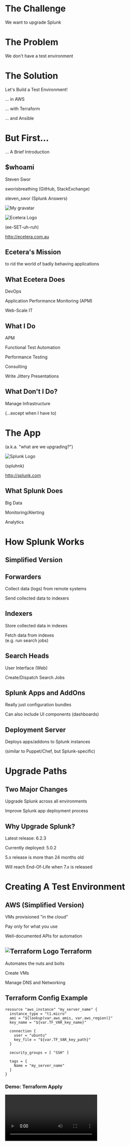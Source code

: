 # The Challenge
We want to upgrade Splunk<!-- .element: class="fragment" data-fragment-index="1" -->



# The Problem
We don't have a test environment<!-- .element: class="fragment" data-fragment-index="1" -->



# The Solution

Let's Build a Test Environment!<!-- .element: class="fragment" data-fragment-index="1" -->

... in AWS<!-- .element: class="fragment" data-fragment-index="2" -->

... with Terraform<!-- .element: class="fragment" data-fragment-index="3" -->

... and Ansible<!-- .element: class="fragment" data-fragment-index="4" -->



# But First...
... A Brief Introduction<!-- .element: class="fragment" data-fragment-index="1" -->



## $whoami

Steven Swor<!-- .element: class="fragment" data-fragment-index="1" -->

sworisbreathing (GitHub, StackExchange)<!-- .element: class="fragment" data-fragment-index="2" -->

steven_swor (Splunk Answers)<!-- .element: class="fragment" data-fragment-index="2" -->

![My gravatar](./images/gravatar.jpeg)<!-- .element: class="fragment" data-fragment-index="2" -->



![Ecetera Logo](./images/ecetera_logo_grey.png)

(ee-SET-uh-ruh)<!-- .element: class="fragment" data-fragment-index="1" -->

http://ecetera.com.au<!-- .element: class="fragment" data-fragment-index="2" -->



## Ecetera's Mission

to rid the world of badly behaving applications<!-- .element: class="fragment" data-fragment-index="1" -->



## What Ecetera Does

DevOps<!-- .element: class="fragment" data-fragment-index="1" -->

Application Performance Monitoring (APM)<!-- .element: class="fragment" data-fragment-index="2" -->

Web-Scale IT<!-- .element: class="fragment" data-fragment-index="3" -->



## What I Do

APM<!-- .element: class="fragment" data-fragment-index="1" -->

Functional Test Automation<!-- .element: class="fragment" data-fragment-index="2" -->

Performance Testing<!-- .element: class="fragment" data-fragment-index="3" -->

Consulting<!-- .element: class="fragment" data-fragment-index="4" -->

Write Jittery Presentations<!-- .element: class="fragment" data-fragment-index="5" -->




## What Don't I Do?

Manage Infrastructure<!-- .element: class="fragment" data-fragment-index="1" -->

(...except when I have to) <!-- .element: class="fragment" data-fragment-index="2" -->



# The App

(a.k.a. "what are we upgrading?")<!-- .element: style="font-size: 0.8em;" -->



![Splunk Logo](./images/splunk-logo.png)

(spluhnk)<!-- .element: class="fragment" data-fragment-index="1" -->

http://splunk.com<!-- .element: class="fragment" data-fragment-index="2" -->



## What Splunk Does

Big Data<!-- .element: class="fragment" data-fragment-index="1" -->

Monitoring/Alerting<!-- .element: class="fragment" data-fragment-index="2" -->

Analytics<!-- .element: class="fragment" data-fragment-index="3" -->



# How Splunk Works

## Simplified Version



## Forwarders

Collect data (logs) from remote systems<!-- .element: class="fragment" data-fragment-index="1" -->

Send collected data to indexers<!-- .element: class="fragment" data-fragment-index="2" -->



## Indexers

Store collected data in indexes<!-- .element: class="fragment" data-fragment-index="1" -->

Fetch data from indexes<br />
(e.g. run search jobs)<!-- .element: class="fragment" data-fragment-index="2" -->



## Search Heads

User Interface (Web)<!-- .element: class="fragment" data-fragment-index="1" -->

Create/Dispatch Search Jobs<!-- .element: class="fragment" data-fragment-index="2" -->



## Splunk Apps and AddOns

Really just configuration bundles<!-- .element: class="fragment" data-fragment-index="1" -->

Can also include UI components (dashboards)<!-- .element: class="fragment" data-fragment-index="2" -->



## Deployment Server

Deploys apps/addons to Splunk instances<!-- .element: class="fragment" data-fragment-index="1" -->

(similar to Puppet/Chef, but Splunk-specific)<!-- .element: class="fragment" data-fragment-index="2" -->



# Upgrade Paths



## Two Major Changes

Upgrade Splunk across all environments<!-- .element: class="fragment" data-fragment-index="1" -->

Improve Splunk app deployment process<!-- .element: class="fragment" data-fragment-index="2" -->



## Why Upgrade Splunk?

Latest release: 6.2.3<!-- .element: class="fragment" data-fragment-index="1" -->

Currently deployed: 5.0.2<!-- .element: class="fragment" data-fragment-index="2" -->

5.x release is more than 24 months old<!-- .element: class="fragment" data-fragment-index="3" -->

Will reach End-Of-Life when 7.x is released<!-- .element: class="fragment" data-fragment-index="3" -->



# Creating A Test Environment



## AWS (Simplified Version)

VMs provisioned "in the cloud"<!-- .element: class="fragment" data-fragment-index="1" -->

Pay only for what you use<!-- .element: class="fragment" data-fragment-index="2" -->

Well-documented APIs for automation<!-- .element: class="fragment" data-fragment-index="3" -->



## ![Terraform Logo](./images/terraform-logo.png) Terraform
<!-- .element: class="terraform-logo" -->

Automates the nuts and bolts<!-- .element: class="fragment" data-fragment-index="1" -->

Create VMs<!-- .element: class="fragment" data-fragment-index="2" -->

Manage DNS and Networking<!-- .element: class="fragment" data-fragment-index="2" -->



## Terraform Config Example

    resource "aws_instance" "my_server_name" {
      instance_type = "t1.micro"
      ami = "${lookup(var.aws_amis, var.aws_region)}"
      key_name = "${var.TF_VAR_key_name}"

      connection {
        user = "ubuntu"
        key_file = "${var.TF_VAR_key_path}"
      }

      security_groups = [ "SSH" ]

      tags = {
        Name = "my_server_name"
      }
    }



### Demo: Terraform Apply

<video data-autoplay controls data-src="./videos/01_terraform_apply.mp4" />



### Demo: Terraform Apply

<video data-autoplay controls data-src="./videos/02_ec2_console_after_create.mp4" />



## ![Ansible Logo](./images/ansible_logo_black_square_small.png)
<!-- .element: class="ansible-logo" -->

Automates the OS bits<!-- .element: class="fragment" data-fragment-index="1" -->

Install software<!-- .element: class="fragment" data-fragment-index="2" -->

Start/stop services<!-- .element: class="fragment" data-fragment-index="2" -->

Orchestrate across multiple hosts<!-- .element: class="fragment" data-fragment-index="2" -->



## Ansible Example

    ---
    - hosts: splunk_forwarders
      roles:
        - splunk_forwarder

    - hosts: splunk_servers
      roles:
        - splunk_server
        - splunk_deployment_server



## Ansible Inventory

Tells Ansible what hosts have what role<!-- .element: class="fragment" data-fragment-index="1" -->

Static => Flat File, read when Ansible runs<!-- .element: class="fragment" data-fragment-index="2" -->

Dynamic => Script, executed when Ansible runs<!-- .element: class="fragment" data-fragment-index="2" -->



## Static Inventory Example

    [splunk_forwarders]
    tldhybqat01vth ansible_ssh_user=ubuntu ansible_ssh_host=54.253.22.104
    ...

    [splunk_forwarders:vars]
    splunk_forwarder_deployment_server_host=10.248.16.108
    splunk_forwarder_indexer_host=10.248.16.108

    [splunk_servers]
    tlpinfmgt03vth ansible_ssh_user=ubuntu ansible_ssh_host=54.206.204.196



## Terraform + Ansible



## Terraform

Creates environment, gets IP addresses<!-- .element: class="fragment" data-fragment-index="1" -->

Generates "static" Ansible inventory<!-- .element: class="fragment" data-fragment-index="2" -->

(using a Terraform template)<!-- .element: class="fragment" data-fragment-index="2" style="font-size: 0.8em" -->

Destroys environment when we are done<!-- .element: class="fragment" data-fragment-index="3" -->



### Demo: Terraform State -> Ansible Inventory

<video data-autoplay controls data-src="./videos/03_terraform_output_inventory.mp4" />



## Ansible

Reads "static" inventory<!-- .element: class="fragment" data-fragment-index="1" -->

Creates local service accounts<!-- .element: class="fragment" data-fragment-index="2" -->

Installs/updates software<!-- .element: class="fragment" data-fragment-index="3" -->

Ensures daemon services are running<!-- .element: class="fragment" data-fragment-index="4" -->



### Demo: Initial State

<video data-autoplay controls data-src="./videos/04_install_splunk.mp4" />



### Demo: Initial State

<video data-autoplay controls data-src="./videos/05_splunk_on_splunk_pre_upgrade.mp4" />



## Upgrade Testing

Everything in version control (git)<!-- .element: class="fragment" data-fragment-index="1" -->

Feature branches for upgrade paths<!-- .element: class="fragment" data-fragment-index="2" -->

To test an upgrade:<!-- .element: class="fragment" data-fragment-index="3" -->

    $ git checkout <branch_name>
    $ ansible-playbook ...
<!-- .element: class="fragment" data-fragment-index="3" -->



### Demo: Upgrade Splunk Forwarders

<video data-autoplay controls data-src="./videos/06_splunk_forwarders_upgrade.mp4" />



### Demo: New Deployment Strategy

<video data-autoplay controls data-src="./videos/07_new_deployment_strategy.mp4" />



### Demo: Infrastructure Destroyed

<video data-autoplay controls data-src="./videos/08_instances_destroyed.mp4" />



# So... How Did It Go?



## The Good



### Quick turnaround for testing of changes

Time to create a new test environment from scratch: Less than
5 minutes<!-- .element: class="fragment" data-fragment-index="1" -->

Environments created and destroyed in a two-week period: approx. 100<!-- .element: class="fragment" data-fragment-index="2" -->



### Problems Identified During Testing

Shell scripts for data collection (Unix TA) lost their execute
permissions<!-- .element: class="fragment" data-fragment-index="1" -->

(refactoring was performed on Windows)<!-- .element: class="fragment" data-fragment-index="1" style="font-size: 0.8em;" -->

Fixed before it went into Production<!-- .element: class="fragment" data-fragment-index="2" -->

(yaaay testing!)<!-- .element: class="fragment" data-fragment-index="2" style="font-size: 0.8em;" -->



## The Bad



### Splunk Upgrades on RHEL/CentOS

Would not overwrite existing files/folders<!-- .element: class="fragment" data-fragment-index="1" -->

Manual intervention required for these hosts<!-- .element: class="fragment" data-fragment-index="1" style="font-size: 0.8em;" -->

Upgrade of Splunk was only tested on Ubuntu<!-- .element: class="fragment" data-fragment-index="2" -->

(I forgot they were using multiple distros)<!-- .element: class="fragment" data-fragment-index="2" style="font-size: 0.8em;" -->



### Alerts Lost

Version Control Repo not up-to-date<!-- .element: class="fragment" data-fragment-index="1" -->

Restored from nightly backup<!-- .element: class="fragment" data-fragment-index="2" -->

(and version control updated)<!-- .element: class="fragment" data-fragment-index="2" style="font-size: 0.8em;" -->

(yaaay backups!)<!-- .element: class="fragment" data-fragment-index="3" style="font-size: 0.8em;" -->



# Conclusions

Cloud is well suited for this use case<!-- .element: class="fragment" data-fragment-index="1" -->

Tooling is easy to learn<!-- .element: class="fragment" data-fragment-index="2" -->

(I can barely spell AWS)<!-- .element: class="fragment" data-fragment-index="2" style="font-size: 0.8em;" -->



## Bottom Line

There's no excuse for having to wait for a test environment anymore<!-- .element: class="fragment" data-fragment-index="1" -->



# Acknowledgements



## Reveal.JS

Makes writing presentations easy<!-- .element: class="fragment" data-fragment-index="1" -->

http://lab.hakim.se/reveal-js/<!-- .element: class="fragment" data-fragment-index="2" -->

https://github.com/hakimel/reveal.js<!-- .element: class="fragment" data-fragment-index="2" -->



## D3

Makes transforming HTML easy<!-- .element: class="fragment" data-fragment-index="1" -->

http://d3js.org<!-- .element: class="fragment" data-fragment-index="2" -->

https://github.com/mbostock/d3<!-- .element: class="fragment" data-fragment-index="2" -->



## Jitter Animation

Used with permission from Asymmetric Publications<!-- .element: class="fragment" data-fragment-index="1" -->

http://asymmetric.net/<!-- .element: class="fragment" data-fragment-index="2" -->

http://www.kingdomofloathing.com<!-- .element: class="fragment" data-fragment-index="2" -->

![A Splunk Ninja Is You!](./images/leftswordguy.gif)<!-- .element: class="fragment" data-fragment-index="2" -->



## Thank You

